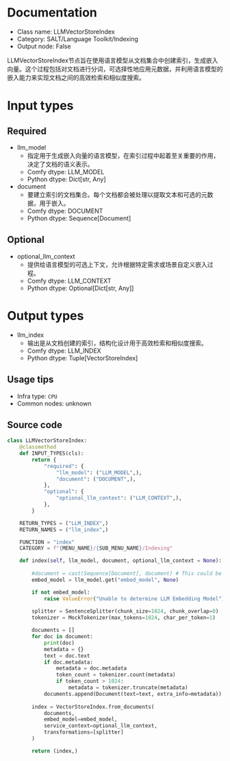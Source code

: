 
# Documentation
- Class name: LLMVectorStoreIndex
- Category: SALT/Language Toolkit/Indexing
- Output node: False

LLMVectorStoreIndex节点旨在使用语言模型从文档集合中创建索引，生成嵌入向量。这个过程包括对文档进行分词，可选择性地应用元数据，并利用语言模型的嵌入能力来实现文档之间的高效检索和相似度搜索。

# Input types
## Required
- llm_model
    - 指定用于生成嵌入向量的语言模型，在索引过程中起着至关重要的作用，决定了文档的语义表示。
    - Comfy dtype: LLM_MODEL
    - Python dtype: Dict[str, Any]
- document
    - 要建立索引的文档集合。每个文档都会被处理以提取文本和可选的元数据，用于嵌入。
    - Comfy dtype: DOCUMENT
    - Python dtype: Sequence[Document]

## Optional
- optional_llm_context
    - 提供给语言模型的可选上下文，允许根据特定需求或场景自定义嵌入过程。
    - Comfy dtype: LLM_CONTEXT
    - Python dtype: Optional[Dict[str, Any]]

# Output types
- llm_index
    - 输出是从文档创建的索引，结构化设计用于高效检索和相似度搜索。
    - Comfy dtype: LLM_INDEX
    - Python dtype: Tuple[VectorStoreIndex]


## Usage tips
- Infra type: `CPU`
- Common nodes: unknown


## Source code
```python
class LLMVectorStoreIndex:
    @classmethod
    def INPUT_TYPES(cls):
        return {
            "required": {
                "llm_model": ("LLM_MODEL",),
                "document": ("DOCUMENT",),
            },
            "optional": {
                "optional_llm_context": ("LLM_CONTEXT",),
            },
        }

    RETURN_TYPES = ("LLM_INDEX",)
    RETURN_NAMES = ("llm_index",)

    FUNCTION = "index"
    CATEGORY = f"{MENU_NAME}/{SUB_MENU_NAME}/Indexing"

    def index(self, llm_model, document, optional_llm_context = None):
        
        #document = cast(Sequence[Document], document) # This could be why documents are not working correctly
        embed_model = llm_model.get("embed_model", None)

        if not embed_model:
            raise ValueError("Unable to determine LLM Embedding Model")
        
        splitter = SentenceSplitter(chunk_size=1024, chunk_overlap=0)
        tokenizer = MockTokenizer(max_tokens=1024, char_per_token=1)

        documents = []
        for doc in document:
            print(doc)
            metadata = {}
            text = doc.text
            if doc.metadata:
                metadata = doc.metadata
                token_count = tokenizer.count(metadata)
                if token_count > 1024:
                    metadata = tokenizer.truncate(metadata)
            documents.append(Document(text=text, extra_info=metadata))
        
        index = VectorStoreIndex.from_documents(
            documents, 
            embed_model=embed_model,
            service_context=optional_llm_context,
            transformations=[splitter]
        )

        return (index,)

```
